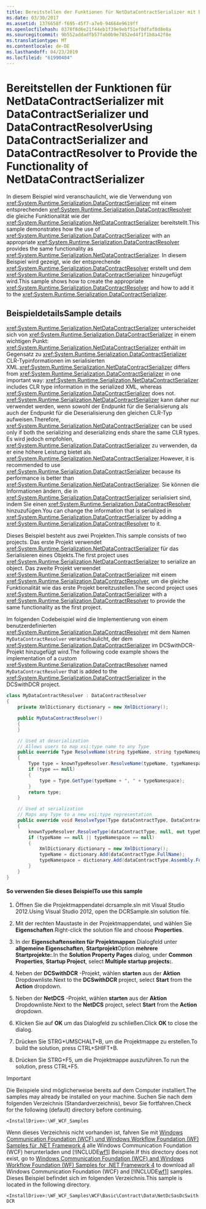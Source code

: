 ```yaml
---
title: Bereitstellen der Funktionen für NetDataContractSerializer mit DataContractSerializer und DataContractResolver
ms.date: 03/30/2017
ms.assetid: 1376658f-f695-45f7-a7e0-94664e9619ff
ms.openlocfilehash: 0378f8d6e21f44eb1f39e9ebf51ef0dfaf8d8e8a
ms.sourcegitcommit: 9b552addadfb57fab0b9e7852ed4f1f1b8a42f8e
ms.translationtype: MT
ms.contentlocale: de-DE
ms.lasthandoff: 04/23/2019
ms.locfileid: "61990404"
---
```

# <a name="using-datacontractserializer-and-datacontractresolver-to-provide-the-functionality-of-netdatacontractserializer"></a><span data-ttu-id="aa358-102">Bereitstellen der Funktionen für NetDataContractSerializer mit DataContractSerializer und DataContractResolver</span><span class="sxs-lookup"><span data-stu-id="aa358-102">Using DataContractSerializer and DataContractResolver to Provide the Functionality of NetDataContractSerializer</span></span>
<span data-ttu-id="aa358-103">In diesem Beispiel wird veranschaulicht, wie die Verwendung von <xref:System.Runtime.Serialization.DataContractSerializer> mit einem entsprechenden <xref:System.Runtime.Serialization.DataContractResolver> die gleiche Funktionalität wie der <xref:System.Runtime.Serialization.NetDataContractSerializer> bereitstellt.</span><span class="sxs-lookup"><span data-stu-id="aa358-103">This sample demonstrates how the use of <xref:System.Runtime.Serialization.DataContractSerializer> with an appropriate <xref:System.Runtime.Serialization.DataContractResolver> provides the same functionality as <xref:System.Runtime.Serialization.NetDataContractSerializer>.</span></span> <span data-ttu-id="aa358-104">In diesem Beispiel wird gezeigt, wie der entsprechende <xref:System.Runtime.Serialization.DataContractResolver> erstellt und dem <xref:System.Runtime.Serialization.DataContractSerializer> hinzugefügt wird.</span><span class="sxs-lookup"><span data-stu-id="aa358-104">This sample shows how to create the appropriate <xref:System.Runtime.Serialization.DataContractResolver> and how to add it to the <xref:System.Runtime.Serialization.DataContractSerializer>.</span></span>

## <a name="sample-details"></a><span data-ttu-id="aa358-105">Beispieldetails</span><span class="sxs-lookup"><span data-stu-id="aa358-105">Sample details</span></span>
 <span data-ttu-id="aa358-106"><xref:System.Runtime.Serialization.NetDataContractSerializer> unterscheidet sich von <xref:System.Runtime.Serialization.DataContractSerializer> in einem wichtigen Punkt: <xref:System.Runtime.Serialization.NetDataContractSerializer> enthält im Gegensatz zu <xref:System.Runtime.Serialization.DataContractSerializer> CLR-Typinformationen im serialisierten XML.</span><span class="sxs-lookup"><span data-stu-id="aa358-106"><xref:System.Runtime.Serialization.NetDataContractSerializer> differs from <xref:System.Runtime.Serialization.DataContractSerializer> in one important way: <xref:System.Runtime.Serialization.NetDataContractSerializer> includes CLR type information in the serialized XML, whereas <xref:System.Runtime.Serialization.DataContractSerializer> does not.</span></span> <span data-ttu-id="aa358-107"><xref:System.Runtime.Serialization.NetDataContractSerializer> kann daher nur verwendet werden, wenn sowohl der Endpunkt für die Serialisierung als auch der Endpunkt für die Deserialisierung den gleichen CLR-Typ aufweisen.</span><span class="sxs-lookup"><span data-stu-id="aa358-107">Therefore, <xref:System.Runtime.Serialization.NetDataContractSerializer> can be used only if both the serializing and deserializing ends share the same CLR types.</span></span> <span data-ttu-id="aa358-108">Es wird jedoch empfohlen, <xref:System.Runtime.Serialization.DataContractSerializer> zu verwenden, da er eine höhere Leistung bietet als <xref:System.Runtime.Serialization.NetDataContractSerializer>.</span><span class="sxs-lookup"><span data-stu-id="aa358-108">However, it is recommended to use <xref:System.Runtime.Serialization.DataContractSerializer> because its performance is better than <xref:System.Runtime.Serialization.NetDataContractSerializer>.</span></span> <span data-ttu-id="aa358-109">Sie können die Informationen ändern, die in <xref:System.Runtime.Serialization.DataContractSerializer> serialisiert sind, indem Sie einen <xref:System.Runtime.Serialization.DataContractResolver> hinzuzufügen.</span><span class="sxs-lookup"><span data-stu-id="aa358-109">You can change the information that is serialized in <xref:System.Runtime.Serialization.DataContractSerializer> by adding a <xref:System.Runtime.Serialization.DataContractResolver> to it.</span></span>

 <span data-ttu-id="aa358-110">Dieses Beispiel besteht aus zwei Projekten.</span><span class="sxs-lookup"><span data-stu-id="aa358-110">This sample consists of two projects.</span></span> <span data-ttu-id="aa358-111">Das erste Projekt verwendet <xref:System.Runtime.Serialization.NetDataContractSerializer> für das Serialisieren eines Objekts.</span><span class="sxs-lookup"><span data-stu-id="aa358-111">The first project uses <xref:System.Runtime.Serialization.NetDataContractSerializer> to serialize an object.</span></span> <span data-ttu-id="aa358-112">Das zweite Projekt verwendet <xref:System.Runtime.Serialization.DataContractSerializer> mit einem <xref:System.Runtime.Serialization.DataContractResolver>, um die gleiche Funktionalität wie das erste Projekt bereitzustellen.</span><span class="sxs-lookup"><span data-stu-id="aa358-112">The second project uses <xref:System.Runtime.Serialization.DataContractSerializer> with a <xref:System.Runtime.Serialization.DataContractResolver> to provide the same functionality as the first project.</span></span>

 <span data-ttu-id="aa358-113">Im folgenden Codebeispiel wird die Implementierung von einem benutzerdefinierten <xref:System.Runtime.Serialization.DataContractResolver> mit dem Namen `MyDataContractResolver` veranschaulicht, der dem <xref:System.Runtime.Serialization.DataContractSerializer> im DCSwithDCR-Projekt hinzugefügt wird.</span><span class="sxs-lookup"><span data-stu-id="aa358-113">The following code example shows the implementation of a custom <xref:System.Runtime.Serialization.DataContractResolver> named `MyDataContractResolver` that is added to the <xref:System.Runtime.Serialization.DataContractSerializer> in the DCSwithDCR project.</span></span>

```csharp
class MyDataContractResolver : DataContractResolver
{
    private XmlDictionary dictionary = new XmlDictionary();

    public MyDataContractResolver()
    {
    }

    // Used at deserialization
    // Allows users to map xsi:type name to any Type
    public override Type ResolveName(string typeName, string typeNamespace, DataContractResolver knownTypeResolver)
    {
        Type type = knownTypeResolver.ResolveName(typeName, typeNamespace, null);
        if (type == null)
        {
            type = Type.GetType(typeName + ", " + typeNamespace);
        }
        return type;
    }

    // Used at serialization
    // Maps any Type to a new xsi:type representation
    public override void ResolveType(Type dataContractType, DataContractResolver knownTypeResolver, out XmlDictionaryString typeName, out XmlDictionaryString typeNamespace)
    {
        knownTypeResolver.ResolveType(dataContractType, null, out typeName, out typeNamespace);
        if (typeName == null || typeNamespace == null)
        {
            XmlDictionary dictionary = new XmlDictionary();
            typeName = dictionary.Add(dataContractType.FullName);
            typeNamespace = dictionary.Add(dataContractType.Assembly.FullName);
        }
    }
}
```

#### <a name="to-use-this-sample"></a><span data-ttu-id="aa358-114">So verwenden Sie dieses Beispiel</span><span class="sxs-lookup"><span data-stu-id="aa358-114">To use this sample</span></span>

1. <span data-ttu-id="aa358-115">Öffnen Sie die Projektmappendatei dcrsample.sln mit Visual Studio 2012.</span><span class="sxs-lookup"><span data-stu-id="aa358-115">Using Visual Studio 2012, open the DCRSample.sln solution file.</span></span>

2. <span data-ttu-id="aa358-116">Mit der rechten Maustaste in der Projektmappendatei, und wählen Sie **Eigenschaften**.</span><span class="sxs-lookup"><span data-stu-id="aa358-116">Right-click the solution file and choose **Properties**.</span></span>

3. <span data-ttu-id="aa358-117">In der **Eigenschaftenseiten für Projektmappen** Dialogfeld unter **allgemeine Eigenschaften**, **Startprojekt**Option **mehrere Startprojekte:**.</span><span class="sxs-lookup"><span data-stu-id="aa358-117">In the **Solution Property Pages** dialog, under **Common Properties**, **Startup Project**, select **Multiple startup projects:**.</span></span>

4. <span data-ttu-id="aa358-118">Neben der **DCSwithDCR** -Projekt, wählen **starten** aus der **Aktion** Dropdownliste.</span><span class="sxs-lookup"><span data-stu-id="aa358-118">Next to the **DCSwithDCR** project, select **Start** from the **Action** dropdown.</span></span>

5. <span data-ttu-id="aa358-119">Neben der **NetDCS** -Projekt, wählen **starten** aus der **Aktion** Dropdownliste.</span><span class="sxs-lookup"><span data-stu-id="aa358-119">Next to the **NetDCS** project, select **Start** from the **Action** dropdown.</span></span>

6. <span data-ttu-id="aa358-120">Klicken Sie auf **OK** um das Dialogfeld zu schließen.</span><span class="sxs-lookup"><span data-stu-id="aa358-120">Click **OK** to close the dialog.</span></span>

7. <span data-ttu-id="aa358-121">Drücken Sie STRG+UMSCHALT+B, um die Projektmappe zu erstellen.</span><span class="sxs-lookup"><span data-stu-id="aa358-121">To build the solution, press CTRL+SHIFT+B.</span></span>

8. <span data-ttu-id="aa358-122">Drücken Sie STRG+F5, um die Projektmappe auszuführen.</span><span class="sxs-lookup"><span data-stu-id="aa358-122">To run the solution, press CTRL+F5.</span></span>

> [!IMPORTANT]
>  <span data-ttu-id="aa358-123">Die Beispiele sind möglicherweise bereits auf dem Computer installiert.</span><span class="sxs-lookup"><span data-stu-id="aa358-123">The samples may already be installed on your machine.</span></span> <span data-ttu-id="aa358-124">Suchen Sie nach dem folgenden Verzeichnis (Standardverzeichnis), bevor Sie fortfahren.</span><span class="sxs-lookup"><span data-stu-id="aa358-124">Check for the following (default) directory before continuing.</span></span>  
>   
>  `<InstallDrive>:\WF_WCF_Samples`  
>   
>  <span data-ttu-id="aa358-125">Wenn dieses Verzeichnis nicht vorhanden ist, fahren Sie mit [Windows Communication Foundation (WCF) und Windows Workflow Foundation (WF) Samples für .NET Framework 4](https://go.microsoft.com/fwlink/?LinkId=150780) alle Windows Communication Foundation (WCF) herunterladen und [!INCLUDE[wf1](../../../../includes/wf1-md.md)] Beispiele.</span><span class="sxs-lookup"><span data-stu-id="aa358-125">If this directory does not exist, go to [Windows Communication Foundation (WCF) and Windows Workflow Foundation (WF) Samples for .NET Framework 4](https://go.microsoft.com/fwlink/?LinkId=150780) to download all Windows Communication Foundation (WCF) and [!INCLUDE[wf1](../../../../includes/wf1-md.md)] samples.</span></span> <span data-ttu-id="aa358-126">Dieses Beispiel befindet sich im folgenden Verzeichnis.</span><span class="sxs-lookup"><span data-stu-id="aa358-126">This sample is located in the following directory.</span></span>  
>   
>  `<InstallDrive>:\WF_WCF_Samples\WCF\Basic\Contract\Data\NetDcSasDcSwithDCR`  

